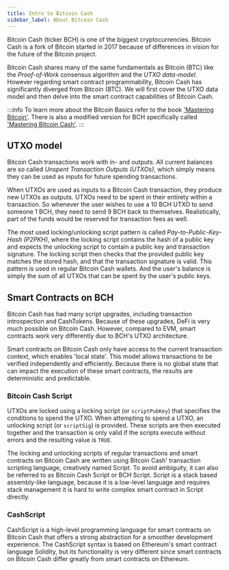 ```yaml
---
title: Intro to Bitcoin Cash
sidebar_label: About Bitcoin Cash
---
```


Bitcoin Cash (ticker BCH) is one of the biggest cryptocurrencies. Bitcoin Cash is a fork of Bitcoin started in 2017 because of differences in vision for the future of the Bitcoin project.

Bitcoin Cash shares many of the same fundamentals as Bitcoin (BTC) like the *Proof-of-Work* consensus algorithm and the *UTXO data-model*. However regarding smart contract programmability, Bitcoin Cash has significantly diverged from Bitcoin (BTC). We will first cover the UTXO data model and then delve into the smart contract capabilities of Bitcoin Cash.

:::info
To learn more about the Bitcoin Basics refer to the book ['Mastering Bitcoin'](https://github.com/bitcoinbook/bitcoinbook). There is also a modified version for BCH specifically called ['Mastering Bitcoin Cash'](https://github.com/Bitcoin-com/mastering-bitcoin-cash).
:::

## UTXO model
Bitcoin Cash transactions work with in- and outputs. All current balances are so called *Unspent Transaction Outputs (UTXOs)*, which simply means they can be used as inputs for future spending transactions.

When UTXOs are used as inputs to a Bitcoin Cash transaction, they produce new UTXOs as outputs. UTXOs need to be spent in their entirety within a transaction. So whenever the user wishes to use a 10 BCH UTXO to send someone 1 BCH, they need to send 9 BCH back to themselves. Realistically, part of the funds would be reserved for transaction fees as well.

The most used locking/unlocking script pattern is called *Pay-to-Public-Key-Hash (P2PKH)*, where the locking script contains the hash of a public key and expects the unlocking script to contain a public key and transaction signature. The locking script then checks that the provided public key matches the stored hash, and that the transaction signature is valid. This pattern is used in regular Bitcoin Cash wallets. And the user's balance is simply the sum of all UTXOs that can be spent by the user's public keys.

## Smart Contracts on BCH
Bitcoin Cash has had many script upgrades, including transaction introspection and CashTokens. Because of these upgrades, DeFi is very much possible on Bitcoin Cash. However, compared to EVM, smart contracts work very differently due to BCH's UTXO architecture.

Smart contracts on Bitcoin Cash only have access to the current transaction context, which enables 'local state'. This model allows transactions to be verified independently and efficiently. Because there is no global state that can impact the execution of these smart contracts, the results are deterministic and predictable.

### Bitcoin Cash Script
UTXOs are locked using a locking script (or `scriptPubKey`) that specifies the conditions to spend the UTXO. When attempting to spend a UTXO, an unlocking script (or `scriptSig`) is provided. These scripts are then executed together and the transaction is only valid if the scripts execute without errors and the resulting value is `TRUE`.

The locking and unlocking scripts of regular transactions and smart contracts on Bitcoin Cash are written using Bitcoin Cash' transaction scripting language, creatively named Script. To avoid ambiguity, it can also be referred to as Bitcoin Cash Script or BCH Script. Script is a stack based assembly-like language, because it is a low-level language and requires stack management it is hard to write complex smart contract in Script directly.


### CashScript

CashScript is a high-level programming language for smart contracts on Bitcoin Cash that offers a strong abstraction for a smoother development experience. The CashScript syntax is based on Ethereum's smart contract language Solidity, but its functionality is very different since smart contracts on Bitcoin Cash differ greatly from smart contracts on Ethereum.
